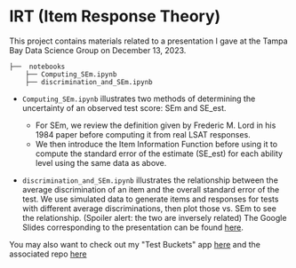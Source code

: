 # IRT (Item Response Theory)

This project contains materials related to a presentation I gave at the Tampa Bay Data Science Group on December 13, 2023.

```
├──  notebooks
    ├── Computing_SEm.ipynb
    ├── discrimination_and_SEm.ipynb
```
- `Computing_SEm.ipynb` illustrates two methods of determining the uncertainty of an observed test score: SEm and SE_est.
  - For SEm, we review the definition given by Frederic M. Lord in his 1984 paper before computing it from real LSAT responses.
  - We then introduce the Item Information Function before using it to compute the standard error of the estimate (SE_est) for each ability level using the same data as above.
  
- `discrimination_and_SEm.ipynb` illustrates the relationship between the average discrimination of an item and the overall standard error of the test. We use simulated data to generate items and responses for tests with different average discriminations, then plot those vs. SEm to see the relationship. (Spoiler alert: the two are inversely related)
The Google Slides corresponding to the presentation can be found  [here](https://docs.google.com/presentation/d/1xE4xlYuvzHlPWDJP1sxRv-k8NSzCTxiElYU4K6zbIUI/edit?usp=sharing).

You may also want to check out my "Test Buckets" app [here](https://testbuckets.streamlit.app/) and the associated repo [here](https://github.com/daavidstein/standardized_test_dashboard)